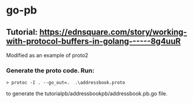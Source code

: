 # go-pb

## Tutorial: <https://ednsquare.com/story/working-with-protocol-buffers-in-golang------8g4uuR>

Modified as an example of proto2

### Generate the proto code. Run:

`> protoc -I . --go_out=.  .\addressbook.proto`

to generate the tutorialpb/addressbookpb/addressbook.pb.go file.
